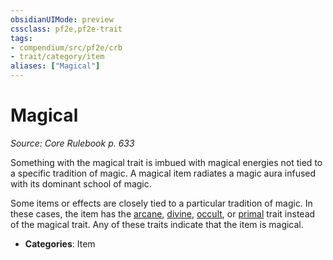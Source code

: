 ```yaml
---
obsidianUIMode: preview
cssclass: pf2e,pf2e-trait
tags:
- compendium/src/pf2e/crb
- trait/category/item
aliases: ["Magical"]
---
```

# Magical  
*Source: Core Rulebook p. 633*  

Something with the magical trait is imbued with magical energies not tied to a specific tradition of magic. A magical item radiates a magic aura infused with its dominant school of magic.

Some items or effects are closely tied to a particular tradition of magic. In these cases, the item has the [arcane](/rules/traits/arcane.md), [divine](/rules/traits/divine.md), [occult](/rules/traits/occult.md), or [primal](/rules/traits/primal.md) trait instead of the magical trait. Any of these traits indicate that the item is magical.


- **Categories**: Item
